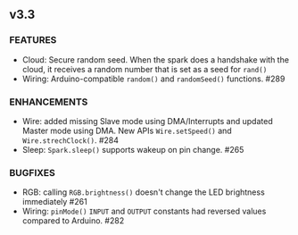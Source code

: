 ## v3.3

### FEATURES

 - Cloud: Secure random seed. When the spark does a handshake with the cloud, it receives a random number that is set as a seed for `rand()`  
 - Wiring: Arduino-compatible `random()` and `randomSeed()` functions. #289

### ENHANCEMENTS

 - Wire: added missing Slave mode using DMA/Interrupts and updated Master mode using DMA. New APIs `Wire.setSpeed()` and `Wire.strechClock()`. #284
 - Sleep: `Spark.sleep()` supports wakeup on pin change. #265
 
### BUGFIXES

 - RGB: calling `RGB.brightness()` doesn't change the LED brightness immediately #261
 - Wiring: `pinMode()` `INPUT` and `OUTPUT` constants had reversed values compared to Arduino. #282
 
